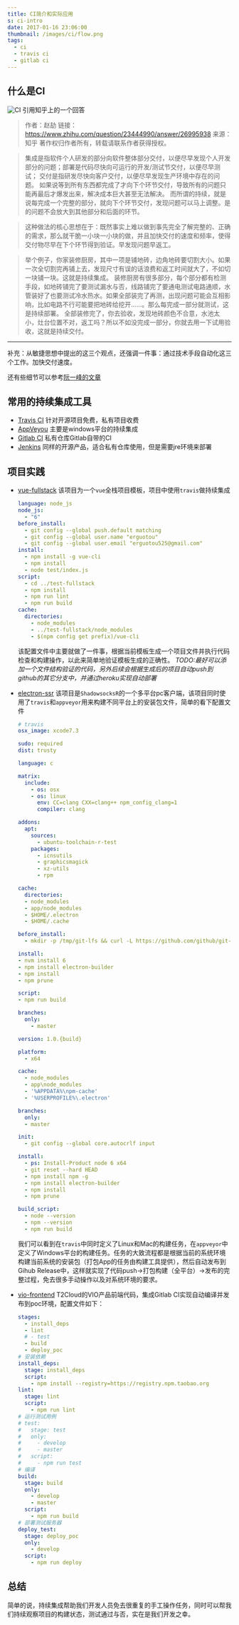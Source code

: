 ```yaml
---
title: CI简介和实际应用
s: ci-intro
date: 2017-01-16 23:06:00
thumbnail: /images/ci/flow.png
tags:
  - ci
  - travis ci
  - gitlab ci
---
```


## 什么是CI
![CI](/images/ci/flow.png)
引用知乎上的一个回答
> 作者：赵劼
> 链接：https://www.zhihu.com/question/23444990/answer/26995938
> 来源：知乎
> 著作权归作者所有，转载请联系作者获得授权。

> 集成是指软件个人研发的部分向软件整体部分交付，以便尽早发现个人开发部分的问题；部署是代码尽快向可运行的开发/测试节交付，以便尽早测试；
交付是指研发尽快向客户交付，以便尽早发现生产环境中存在的问题。
如果说等到所有东西都完成了才向下个环节交付，导致所有的问题只能再最后才爆发出来，解决成本巨大甚至无法解决。
而所谓的持续，就是说每完成一个完整的部分，就向下个环节交付，发现问题可以马上调整。是的问题不会放大到其他部分和后面的环节。

> 这种做法的核心思想在于：既然事实上难以做到事先完全了解完整的、正确的需求，那么就干脆一小块一小块的做，并且加快交付的速度和频率，使得交付物尽早在下个环节得到验证。早发现问题早返工。

> 举个例子，你家装修厨房，其中一项是铺地砖，边角地砖要切割大小。如果一次全切割完再铺上去，发现尺寸有误的话浪费和返工时间就大了，不如切一块铺一块。这就是持续集成。
装修厨房有很多部分，每个部分都有检测手段，如地砖铺完了要测试漏水与否，线路铺完了要通电测试电路通顺，水管装好了也要测试冷水热水。如果全部装完了再测，出现问题可能会互相影响，比如电路不行可能要把地砖给挖开……。那么每完成一部分就测试，这是持续部署。
全部装修完了，你去验收，发现地砖颜色不合意，水池太小，灶台位置不对，返工吗？所以不如没完成一部分，你就去用一下试用验收，这就是持续交付。
--------------------
补充：从敏捷思想中提出的这三个观点，还强调一件事：通过技术手段自动化这三个工作。加快交付速度。

还有些细节可以参考[阮一峰的文章](http://www.ruanyifeng.com/blog/2015/09/continuous-integration.html)

## 常用的持续集成工具
- [Travis CI](https://travis-ci.org/) 针对开源项目免费，私有项目收费
- [AppVeyou](https://www.appveyor.com/) 主要是windows平台的持续集成
- [Gitlab CI](https://about.gitlab.com/gitlab-ci/) 私有仓库Gitlab自带的CI
- [Jenkins](https://jenkins.io/index.html) 同样的开源产品，适合私有仓库使用，但是需要jre环境来部署

## 项目实践
- [vue-fullstack](https://github.com/erguotou520/vue-fullstack)
  该项目为一个`vue`全栈项目模板，项目中使用`travis`做持续集成
  ```yaml
  language: node_js
  node_js:
    - "6"
  before_install:
    - git config --global push.default matching
    - git config --global user.name "erguotou"
    - git config --global user.email "erguotou525@gmail.com"
  install:
    - npm install -g vue-cli
    - npm install
    - node test/index.js
  script:
    - cd ../test-fullstack
    - npm install
    - npm run lint
    - npm run build
  cache:
    directories:
      - node_modules
      - ../test-fullstack/node_modules
      - $(npm config get prefix)/vue-cli
  ```
  该配置文件中主要就做了一件事，根据当前模板生成一个项目文件并执行代码检查和构建操作，以此来简单地验证模板生成的正确性。
  *TODO:最好可以添加一个文件结构验证的代码，另外后续会根据生成后的项目自动push到github的其它分支中，并通过heroku实现自动部署*
- [electron-ssr](https://github.com/erguotou520/electron-ssr) 该项目是`ShadowsocksR`的一个多平台pc客户端，该项目同时使用了`travis`和`appveyor`用来构建不同平台上的安装包文件，简单的看下配置文件
  ```yaml
  # travis
  osx_image: xcode7.3

  sudo: required
  dist: trusty

  language: c

  matrix:
    include:
      - os: osx
      - os: linux
        env: CC=clang CXX=clang++ npm_config_clang=1
        compiler: clang

  addons:
    apt:
      sources:
        - ubuntu-toolchain-r-test
      packages:
        - icnsutils
        - graphicsmagick
        - xz-utils
        - rpm

  cache:
    directories:
    - node_modules
    - app/node_modules
    - $HOME/.electron
    - $HOME/.cache

  before_install:
    - mkdir -p /tmp/git-lfs && curl -L https://github.com/github/git-lfs/releases/download/v1.2.1/git-lfs-$([ "$TRAVIS_OS_NAME" == "linux" ] && echo "linux" || echo "darwin")-amd64-1.2.1.tar.gz | tar -xz -C /tmp/git-lfs --strip-components 1 && /tmp/git-lfs/git-lfs pull

  install:
  - nvm install 6
  - npm install electron-builder
  - npm install
  - npm prune

  script:
  - npm run build

  branches:
    only:
      - master
  ```

  ```yaml
  version: 1.0.{build}

  platform:
    - x64

  cache:
    - node_modules
    - app\node_modules
    - '%APPDATA%\npm-cache'
    - '%USERPROFILE%\.electron'

  branches:
    only:
    - master

  init:
    - git config --global core.autocrlf input

  install:
    - ps: Install-Product node 6 x64
    - git reset --hard HEAD
    - npm install npm -g
    - npm install electron-builder
    - npm install
    - npm prune

  build_script:
    - node --version
    - npm --version
    - npm run build
  ```
  我们可以看到在`travis`中同时定义了Linux和Mac的构建任务，在`appveyor`中定义了Windows平台的构建任务。任务的大致流程都是根据当前的系统环境构建当前系统的安装包（打包App的任务由构建工具提供），然后自动发布到Gihub Release中，这样就实现了代码push->打包构建（全平台）->发布的完整过程，免去很多手动操作以及对系统环境的要求。
- [vio-frontend]() T2Cloud的VIO产品前端代码，集成Gitlab CI实现自动编译并发布到poc环境，配置文件如下：
  ```yaml
  stages:
    - install_deps
    - lint
    # - test
    - build
    - deploy_poc
  # 安装依赖
  install_deps:
    stage: install_deps
    script:
      - npm install --registry=https://registry.npm.taobao.org
  lint:
    stage: lint
    script:
      - npm run lint
  # 运行测试用例
  # test:
  #   stage: test
  #   only:
  #     - develop
  #     - master
  #   script:
  #     - npm run test
  # 编译
  build:
    stage: build
    only:
      - develop
      - master
    script:
      - npm run build
  # 部署测试服务器
  deploy_test:
    stage: deploy_poc
    only:
      - develop
    script:
      - npm run deploy
  ```

## 总结
简单的说，持续集成帮助我们开发人员免去很重复的手工操作任务，同时可以帮我们持续观察项目的构建状态，测试通过与否，实在是我们开发之幸。
